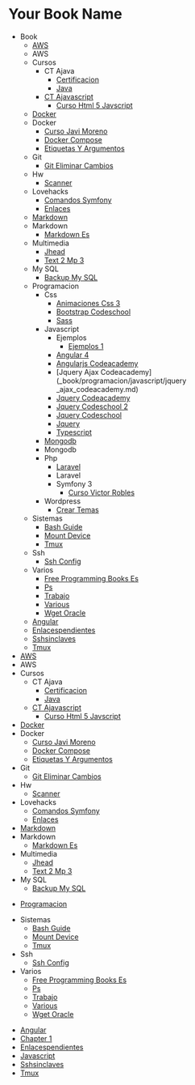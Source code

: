 # Your Book Name

- Book
  - [AWS](_book/AWS/aws.md)
  - AWS
  - Cursos
    - CT Ajava
      * [Certificacion](_book/cursos/CTAjava/certificacion.md)
      * [Java](_book/cursos/CTAjava/java.md)
    - [CT Ajavascript](_book/cursos/CTAjavascript/README.md)
      * [Curso Html 5 Javscript](_book/cursos/CTAjavascript/cursoHtml5Javscript.md)
  - [Docker](_book/Docker/Docker.md)
  - Docker
    * [Curso Javi Moreno](_book/Docker/cursoJaviMoreno.md)
    * [Docker Compose](_book/Docker/docker-compose.md)
    * [Etiquetas Y Argumentos](_book/Docker/etiquetas_y_argumentos.md)
  - Git
    * [Git Eliminar Cambios](_book/git/git_eliminar_cambios.md)
  - Hw
    * [Scanner](_book/hw/scanner.md)
  - Lovehacks
    * [Comandos Symfony](_book/lovehacks/comandosSymfony.md)
    * [Enlaces](_book/lovehacks/enlaces.md)
  - [Markdown](_book/markdown/markdown.md)
  - Markdown
    * [Markdown Es](_book/markdown/markdown-es.md)
  - Multimedia
    * [Jhead](_book/multimedia/jhead.md)
    * [Text 2 Mp 3](_book/multimedia/text2mp3.md)
  - My SQL
    * [Backup My SQL](_book/MySQL/backupMySQL.md)
  - Programacion
    - Css
      * [Animaciones Css 3](_book/programacion/css/animacionesCss3.md)
      * [Bootstrap Codeschool](_book/programacion/css/bootstrap_codeschool.md)
      * [Sass](_book/programacion/css/sass.md)
    - Javascript
      - Ejemplos
        * [Ejemplos 1](_book/programacion/javascript/ejemplos/ejemplos1.md)
      * [Angular 4](_book/programacion/javascript/Angular4.md)
      * [Angularjs Codeacademy](_book/programacion/javascript/angularjs_codeacademy.md)
      * [Jquery Ajax Codeacademy](_book/programacion/javascript/jquery _ajax_codeacademy.md)
      * [Jquery Codeacademy](_book/programacion/javascript/jquery_codeacademy.md)
      * [Jquery Codeschool 2](_book/programacion/javascript/jquery_codeschool_2.md)
      * [Jquery Codeschool](_book/programacion/javascript/jquery_codeschool.md)
      * [Jquery](_book/programacion/javascript/jquery.md)
      * [Typescript](_book/programacion/javascript/typescript.md)
    - [Mongodb](_book/programacion/mongodb/mongodb.md)
    - Mongodb
    - Php
      - [Laravel](_book/programacion/php/laravel/laravel.md)
      - Laravel
      - Symfony 3
        * [Curso Victor Robles](_book/programacion/php/Symfony3/CursoVictorRobles.md)
    - Wordpress
      * [Crear Temas](_book/programacion/wordpress/crearTemas.md)
  - Sistemas
    * [Bash Guide](_book/sistemas/bash-guide.md)
    * [Mount Device](_book/sistemas/mountDevice.md)
    * [Tmux](_book/sistemas/tmux.md)
  - Ssh
    * [Ssh Config](_book/ssh/sshConfig.md)
  - Varios
    * [Free Programming Books Es](_book/varios/free-programming-books-es.md)
    * [Ps](_book/varios/ps.md)
    * [Trabajo](_book/varios/trabajo.md)
    * [Various](_book/varios/various.md)
    * [Wget Oracle](_book/varios/wget_oracle.md)
  * [Angular](_book/Angular.md)
  * [Enlacespendientes](_book/enlacespendientes.md)
  * [Sshsinclaves](_book/sshsinclaves.md)
  * [Tmux](_book/tmux.md)
- [AWS](AWS/aws.md)
- AWS
- Cursos
  - CT Ajava
    * [Certificacion](cursos/CTAjava/certificacion.md)
    * [Java](cursos/CTAjava/java.md)
  - [CT Ajavascript](cursos/CTAjavascript/README.md)
    * [Curso Html 5 Javscript](cursos/CTAjavascript/cursoHtml5Javscript.md)
- [Docker](Docker/Docker.md)
- Docker
  * [Curso Javi Moreno](Docker/cursoJaviMoreno.md)
  * [Docker Compose](Docker/docker-compose.md)
  * [Etiquetas Y Argumentos](Docker/etiquetas_y_argumentos.md)
- Git
  * [Git Eliminar Cambios](git/git_eliminar_cambios.md)
- Hw
  * [Scanner](hw/scanner.md)
- Lovehacks
  * [Comandos Symfony](lovehacks/comandosSymfony.md)
  * [Enlaces](lovehacks/enlaces.md)
- [Markdown](markdown/markdown.md)
- Markdown
  * [Markdown Es](markdown/markdown-es.md)
- Multimedia
  * [Jhead](multimedia/jhead.md)
  * [Text 2 Mp 3](multimedia/text2mp3.md)
- My SQL
  * [Backup My SQL](MySQL/backupMySQL.md)
* [Programacion](programacion.md)
- Sistemas
  * [Bash Guide](sistemas/bash-guide.md)
  * [Mount Device](sistemas/mountDevice.md)
  * [Tmux](sistemas/tmux.md)
- Ssh
  * [Ssh Config](ssh/sshConfig.md)
- Varios
  * [Free Programming Books Es](varios/free-programming-books-es.md)
  * [Ps](varios/ps.md)
  * [Trabajo](varios/trabajo.md)
  * [Various](varios/various.md)
  * [Wget Oracle](varios/wget_oracle.md)
* [Angular](Angular.md)
* [Chapter 1](chapter1.md)
* [Enlacespendientes](enlacespendientes.md)
* [Javascript](javascript.md)
* [Sshsinclaves](sshsinclaves.md)
* [Tmux](tmux.md)
